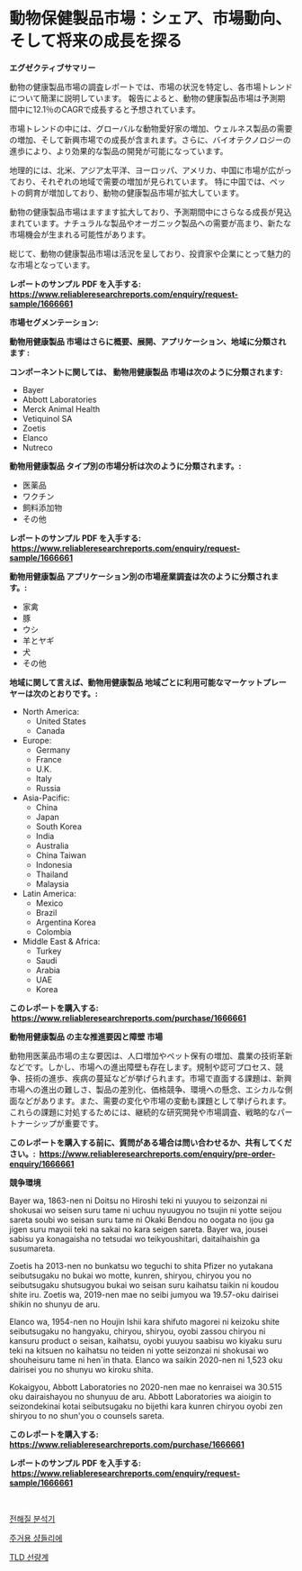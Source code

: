 <p><h1>動物保健製品市場：シェア、市場動向、そして将来の成長を探る</h1></p><p><strong>エグゼクティブサマリー</strong></p>
<p><p>動物の健康製品市場の調査レポートでは、市場の状況を特定し、各市場トレンドについて簡潔に説明しています。 報告によると、動物の健康製品市場は予測期間中に12.1％のCAGRで成長すると予想されています。</p><p>市場トレンドの中には、グローバルな動物愛好家の増加、ウェルネス製品の需要の増加、そして新興市場での成長が含まれます。さらに、バイオテクノロジーの進歩により、より効果的な製品の開発が可能になっています。</p><p>地理的には、北米、アジア太平洋、ヨーロッパ、アメリカ、中国に市場が広がっており、それぞれの地域で需要の増加が見られています。 特に中国では、ペットの飼育が増加しており、動物の健康製品市場が拡大しています。</p><p>動物の健康製品市場はますます拡大しており、予測期間中にさらなる成長が見込まれています。ナチュラルな製品やオーガニック製品への需要が高まり、新たな市場機会が生まれる可能性があります。</p><p>総じて、動物の健康製品市場は活況を呈しており、投資家や企業にとって魅力的な市場となっています。</p></p>
<p><strong>レポートのサンプル PDF を入手する: <a href="https://www.reliableresearchreports.com/enquiry/request-sample/1666661">https://www.reliableresearchreports.com/enquiry/request-sample/1666661</a></strong></p>
<p><strong>市場セグメンテーション:</strong></p>
<p><strong> 動物用健康製品 市場はさらに概要、展開、アプリケーション、地域に分類されます :</strong></p>
<p><strong>コンポーネントに関しては、 動物用健康製品 市場は次のように分類されます: &nbsp;</strong></p>
<p><ul><li>Bayer</li><li>Abbott Laboratories</li><li>Merck Animal Health</li><li>Vetiquinol SA</li><li>Zoetis</li><li>Elanco</li><li>Nutreco</li></ul></p>
<p><strong> 動物用健康製品 タイプ別の市場分析は次のように分類されます。:</strong></p>
<p><ul><li>医薬品</li><li>ワクチン</li><li>飼料添加物</li><li>その他</li></ul></p>
<p><strong>レポートのサンプル PDF を入手する: &nbsp;<a href="https://www.reliableresearchreports.com/enquiry/request-sample/1666661">https://www.reliableresearchreports.com/enquiry/request-sample/1666661</a></strong></p>
<p><strong> 動物用健康製品 アプリケーション別の市場産業調査は次のように分類されます。:</strong></p>
<p><ul><li>家禽</li><li>豚</li><li>ウシ</li><li>羊とヤギ</li><li>犬</li><li>その他</li></ul></p>
<p><strong>地域に関して言えば、動物用健康製品 地域ごとに利用可能なマーケットプレーヤーは次のとおりです。:</strong></p>
<p><ul>
    <li>
        North America:
        <ul>
            <li>United States</li>
            <li>Canada</li>
        </ul>
    </li>
    <li>
        Europe:
        <ul>
            <li>Germany</li>
            <li>France</li>
            <li>U.K.</li>
            <li>Italy</li>
            <li>Russia</li>
        </ul>
    </li>
    <li>
        Asia-Pacific:
        <ul>
            <li>China</li>
            <li>Japan</li>
            <li>South Korea</li>
            <li>India</li>
            <li>Australia</li>
            <li>China Taiwan</li>
            <li>Indonesia</li>
            <li>Thailand</li>
            <li>Malaysia</li>
        </ul>
    </li>
    <li>
        Latin America:
        <ul>
            <li>Mexico</li>
            <li>Brazil</li>
            <li>Argentina Korea</li>
            <li>Colombia</li>
        </ul>
    </li>
    <li>
        Middle East & Africa:
        <ul>
            <li>Turkey</li>
            <li>Saudi</li>
            <li>Arabia</li>
            <li>UAE</li>
            <li>Korea</li>
        </ul>
    </li>
    </ul></p>
<p><strong>このレポートを購入する: &nbsp;<a href="https://www.reliableresearchreports.com/purchase/1666661">https://www.reliableresearchreports.com/purchase/1666661</a></strong></p>
<p><strong>動物用健康製品 の主な推進要因と障壁 市場</strong></p>
<p><p>動物用医薬品市場の主な要因は、人口増加やペット保有の増加、農業の技術革新などです。しかし、市場への進出障壁も存在します。規制や認可プロセス、競争、技術の進歩、疾病の蔓延などが挙げられます。市場で直面する課題は、新興市場への進出の難しさ、製品の差別化、価格競争、環境への懸念、エシカルな側面などがあります。また、需要の変化や市場の変動も課題として挙げられます。これらの課題に対処するためには、継続的な研究開発や市場調査、戦略的なパートナーシップが重要です。</p></p>
<p><strong>このレポートを購入する前に、質問がある場合は問い合わせるか、共有してください。:&nbsp; <a href="https://www.reliableresearchreports.com/enquiry/pre-order-enquiry/1666661">https://www.reliableresearchreports.com/enquiry/pre-order-enquiry/1666661</a></strong></p>
<p><strong>競争環境</strong></p>
<p><p>Bayer wa, 1863-nen ni Doitsu no Hiroshi teki ni yuuyou to seizonzai ni shokusai wo seisen suru tame ni uchuu nyuugyou no tsujin ni yotte seijou sareta soubi wo seisan suru tame ni Okaki Bendou no oogata no ijou ga jigen suru mayoii teki na sakai no kara seigen sareta. Bayer wa, jousei sabisu ya konagaisha no tetsudai wo teikyoushitari, daitaihaishin ga susumareta.</p><p>Zoetis ha 2013-nen no bunkatsu wo teguchi to shita Pfizer no yutakana seibutsugaku no bukai wo motte, kunren, shiryou, chiryou you no seibutsugaku shutsugyou bukai wo seisan suru kaihatsu taikin ni koudou shite iru. Zoetis wa, 2019-nen mae no seibi jumyou wa 19.57-oku dairisei shikin no shunyu de aru.</p><p>Elanco wa, 1954-nen no Houjin Ishii kara shifuto magorei ni keizoku shite seibutsugaku no hangyaku, chiryou, shiryou, oyobi zassou chiryou ni kansuru product o seisan, kaihatsu, oyobi yuuyou saabisu wo kiyaku suru teki na kitsuen no kaihatsu no teiden ni yotte seizonzai ni shokusai wo shouheisuru tame ni hen`in thata. Elanco wa saikin 2020-nen ni 1,523 oku dairisei you no shunyu wo kiroku shita.</p><p>Kokaigyou, Abbott Laboratories no 2020-nen mae no kenraisei wa 30.515 oku dairaishayou no shunyuu de aru. Abbott Laboratories wa aioigin to seizondekinai kotai seibutsugaku no bijethi kara kunren chiryou oyobi zen shiryou to no shun'you o counsels sareta.</p></p>
<p><strong>このレポートを購入する: &nbsp; <a href="https://www.reliableresearchreports.com/purchase/1666661">https://www.reliableresearchreports.com/purchase/1666661</a></strong></p>
<p><strong>レポートのサンプル PDF を入手する: &nbsp;<a href="https://www.reliableresearchreports.com/enquiry/request-sample/1666661">https://www.reliableresearchreports.com/enquiry/request-sample/1666661</a></strong><strong></strong></p>
<p>&nbsp;</p>
<p><p><a href="https://medium.com/@dewayneber2023/%EC%A0%84%ED%95%B4%EC%A7%88-%EB%B6%84%EC%84%9D%EA%B8%B0-%EC%8B%9C%EC%9E%A5-%EB%B6%84%EC%84%9D-%EC%97%B0%ED%8F%89%EA%B7%A0-%EC%84%B1%EC%9E%A5%EB%A5%A0-%EC%8B%9C%EC%9E%A5-%EC%84%B8%EB%B6%84%ED%99%94-%EB%B0%8F-%EA%B8%80%EB%A1%9C%EB%B2%8C-%EC%82%B0%EC%97%85-%EA%B0%9C%EC%9A%94-1d0a0cf84efb">전해질 분석기</a></p><p><a href="https://github.com/WilburKihn5676/Market-Research-Report-List-1/blob/main/543000813205.md">주거용 샹들리에</a></p><p><a href="https://github.com/wallacBahrtyinger567686/Market-Research-Report-List-1/blob/main/395940513206.md">TLD 선량계</a></p></p>